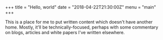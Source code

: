 +++
title = "Hello, world"
date = "2018-04-22T21:30:00Z"
menu = "main"
+++

This is a place for me to put written content which doesn't have another home. Mostly, it'll be technically-focused, perhaps with some commentary on blogs, articles and white papers I've written elsewhere.
